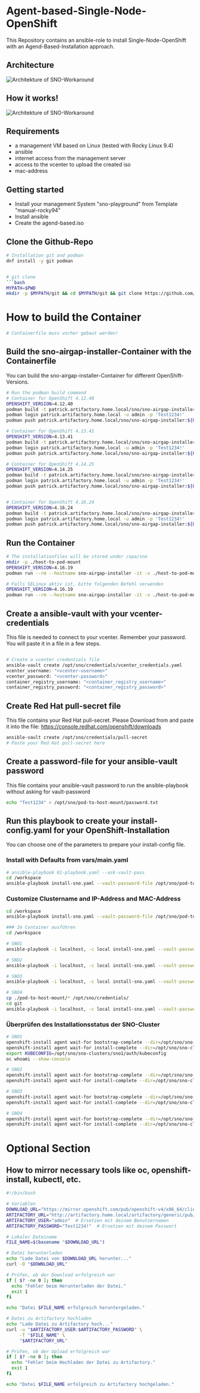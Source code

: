 # Agent-based-Single-Node-OpenShift
This Repository contains an ansible-role to install Single-Node-OpenShift with an Agend-Based-Installation approach.

## Architecture
![Architekture of SNO-Workaround](images/sno-architecture.drawio2.svg)

## How it works!
![Architekture of SNO-Workaround](images/sno-architecture.drawio3.svg)


## Requirements
- a management VM based on Linux (tested with Rocky Linux 9.4)
- ansible
- internet access from the management server
- access to the vcenter to upload the created iso
- mac-address 

## Getting started
- Install your management System "sno-playground" from Template "manual-rocky94"
- Install ansible
- Create the agend-based.iso

## Clone the Github-Repo
```bash
# Installation git and podman
dnf install -y git podman


# git clone
```bash
MYPATH=$PWD
mkdir -p $MYPATH/git && cd $MYPATH/git && git clone https://github.com/Patthecat249/sno-agent-based.git && cd $MYPATH/git/sno-agent-based && git switch complete-air-gap
```

# How to build the Container
```bash
# Containerfile muss vorher gebaut werden!
```


## Build the sno-airgap-installer-Container with the Containerfile
You can build the sno-airgap-installer-Container for different OpenShift-Versions.

```bash
# Run the podman build command
# Container for OpenShift 4.12.40
OPENSHIFT_VERSION=4.12.40
podman build -t patrick.artifactory.home.local/sno/sno-airgap-installer:${OPENSHIFT_VERSION} -f containerfile/Containerfile --build-arg OPENSHIFT_VERSION=${OPENSHIFT_VERSION}
podman login patrick.artifactory.home.local -u admin -p 'Test1234!'
podman push patrick.artifactory.home.local/sno/sno-airgap-installer:${OPENSHIFT_VERSION}

# Container for OpenShift 4.13.41
OPENSHIFT_VERSION=4.13.41
podman build -t patrick.artifactory.home.local/sno/sno-airgap-installer:${OPENSHIFT_VERSION} -f containerfile/Containerfile --build-arg OPENSHIFT_VERSION=${OPENSHIFT_VERSION}
podman login patrick.artifactory.home.local -u admin -p 'Test1234!'
podman push patrick.artifactory.home.local/sno/sno-airgap-installer:${OPENSHIFT_VERSION}

# Container for OpenShift 4.14.25
OPENSHIFT_VERSION=4.14.25
podman build -t patrick.artifactory.home.local/sno/sno-airgap-installer:${OPENSHIFT_VERSION} -f containerfile/Containerfile --build-arg OPENSHIFT_VERSION=${OPENSHIFT_VERSION}
podman login patrick.artifactory.home.local -u admin -p 'Test1234!'
podman push patrick.artifactory.home.local/sno/sno-airgap-installer:${OPENSHIFT_VERSION}


# Container for OpenShift 4.16.24
OPENSHIFT_VERSION=4.16.24
podman build -t patrick.artifactory.home.local/sno/sno-airgap-installer:${OPENSHIFT_VERSION} -f containerfile/Containerfile --build-arg OPENSHIFT_VERSION=${OPENSHIFT_VERSION}
podman login patrick.artifactory.home.local -u admin -p 'Test1234!'
podman push patrick.artifactory.home.local/sno/sno-airgap-installer:${OPENSHIFT_VERSION}

```

## Run the Container

```bash
# The installationfiles will be stored under /opa/sno
mkdir -p ./host-to-pod-mount
OPENSHIFT_VERSION=4.16.19
podman run --rm --hostname sno-airgap-installer -it -v ./host-to-pod-mount:/opt/sno/pod-to-host-mount --name sno-airgap-installer patrick.artifactory.home.local/sno/sno-airgap-installer:${OPENSHIFT_VERSION} /bin/bash

# Falls SELinux aktiv ist, bitte folgenden Befehl verwenden
OPENSHIFT_VERSION=4.16.19
podman run --rm --hostname sno-airgap-installer -it -v ./host-to-pod-mount:/opt/sno/pod-to-host-mount:Z --name sno-airgap-installer patrick.artifactory.home.local/sno/sno-airgap-installer:${OPENSHIFT_VERSION} /bin/bash
```

## Create a ansible-vault with your vcenter-credentials
This file is needed to connect to your vcenter. Remember your password. You will paste it in a file in a few steps.
```bash

# Create a vcenter credentials file
ansible-vault create /opt/sno/credentials/vcenter_credentials.yaml
vcenter_username: "<vcenter-username>"
vcenter_password: "<vcenter-password>"
container_registry_username: "<container_registry_username>"
container_registry_password: "<container_registry_password>"
```

## Create Red Hat pull-secret file
This file contains your Red Hat pull-secret. Please Download from and paste it into the file:
<https://console.redhat.com/openshift/downloads>
```bash
ansible-vault create /opt/sno/credentials/pull-secret
# Paste your Red Hat pull-secret here
```

## Create a password-file for your ansible-vault password
This file contains your ansible-vault password to run the ansible-playbook without asking for vault-password
```bash
echo "Test1234" > /opt/sno/pod-to-host-mount/password.txt
```

## Run this playbook to create your install-config.yaml for your OpenShift-Installation
You can choose one of the parameters to prepare your install-config file.

### Install with Defaults from vars/main.yaml
```bash
# ansible-playbook 01-playbook.yaml --ask-vault-pass
cd /workspace
ansible-playbook install-sno.yaml --vault-password-file /opt/sno/pod-to-host-mount/password.txt

```
### Customize Clustername and IP-Address and MAC-Address
```bash
cd /workspace
ansible-playbook install-sno.yaml --vault-password-file /opt/sno/pod-to-host-mount/password.txt -e "cluster_name=sno3" -e "ip_address=10.0.249.55" -e "mac_address=00:50:56:9c:49:8b"

### Im Container ausführen
cd /workspace

# SNO1
ansible-playbook -i localhost, -c local install-sno.yaml --vault-password-file /opt/sno/pod-to-host-mount/password.txt -e "cluster_name=sno1" -e "ip_address=172.16.11.11" -e "mac_address=00:50:56:9c:49:8a" -e "network_name=openshift-12" -e "dns_server=172.16.11.10" -e "openshift_version=4.13.41"

# SNO2
ansible-playbook -i localhost, -c local install-sno.yaml --vault-password-file /opt/sno/pod-to-host-mount/password.txt -e "cluster_name=sno2" -e "ip_address=172.16.11.12" -e "mac_address=00:50:56:9c:49:8b" -e "network_name=openshift-12" -e "dns_server=172.16.11.10" -e "openshift_version=4.14.25"

# SNO3
ansible-playbook -i localhost, -c local install-sno.yaml --vault-password-file /opt/sno/pod-to-host-mount/password.txt -e "cluster_name=sno3" -e "ip_address=172.16.11.13" -e "mac_address=00:50:56:9c:49:8c" -e "network_name=openshift-12" -e "dns_server=172.16.11.10" -e "openshift_version=4.15.13"

# SNO4
cp ./pod-to-host-mount/* /opt/sno/credentials/
cd git
ansible-playbook -i localhost, -c local install-sno.yaml --vault-password-file /opt/sno/pod-to-host-mount/password.txt -e "cluster_name=sno4" -e "ip_address=172.16.11.14" -e "mac_address=00:50:56:9c:49:8d" -e "network_name=openshift-12" -e "dns_server=172.16.11.10" -e "openshift_version=4.16.19"
```

### Überprüfen des Installationsstatus der SNO-Cluster
```bash
# SNO1
openshift-install agent wait-for bootstrap-complete --dir=/opt/sno/sno-clusters/sno1
openshift-install agent wait-for install-complete --dir=/opt/sno/sno-clusters/sno1
export KUBECONFIG=/opt/sno/sno-clusters/sno1/auth/kubeconfig
oc whoami --show-console

# SNO2
openshift-install agent wait-for bootstrap-complete --dir=/opt/sno/sno-clusters/sno2
openshift-install agent wait-for install-complete --dir=/opt/sno/sno-clusters/sno2

# SNO3
openshift-install agent wait-for bootstrap-complete --dir=/opt/sno/sno-clusters/sno3
openshift-install agent wait-for install-complete --dir=/opt/sno/sno-clusters/sno3

# SNO4
openshift-install agent wait-for bootstrap-complete --dir=/opt/sno/sno-clusters/sno4
openshift-install agent wait-for install-complete --dir=/opt/sno/sno-clusters/sno4

```

# Optional Section
## How to mirror necessary tools like oc, openshift-install, kubectl, etc.

```bash
#!/bin/bash

# Variablen
DOWNLOAD_URL="https://mirror.openshift.com/pub/openshift-v4/x86_64/clients/ocp/4.16.24/openshift-install-linux-4.16.24.tar.gz"
ARTIFACTORY_URL="http://artifactory.home.local/artifactory/generic/pub/openshift-v4/x86_64/clients/ocp/4.16.24/openshift-install-linux-4.16.24.tar.gz"
ARTIFACTORY_USER="admin"  # Ersetzen mit deinem Benutzernamen
ARTIFACTORY_PASSWORD="Test1234!"  # Ersetzen mit deinem Passwort

# Lokaler Dateiname
FILE_NAME=$(basename "$DOWNLOAD_URL")

# Datei herunterladen
echo "Lade Datei von $DOWNLOAD_URL herunter..."
curl -O "$DOWNLOAD_URL"

# Prüfen, ob der Download erfolgreich war
if [ $? -ne 0 ]; then
  echo "Fehler beim Herunterladen der Datei."
  exit 1
fi

echo "Datei $FILE_NAME erfolgreich heruntergeladen."

# Datei zu Artifactory hochladen
echo "Lade Datei zu Artifactory hoch..."
curl -u "$ARTIFACTORY_USER:$ARTIFACTORY_PASSWORD" \
     -T "$FILE_NAME" \
     "$ARTIFACTORY_URL"

# Prüfen, ob der Upload erfolgreich war
if [ $? -ne 0 ]; then
  echo "Fehler beim Hochladen der Datei zu Artifactory."
  exit 1
fi

echo "Datei $FILE_NAME erfolgreich zu Artifactory hochgeladen."

```